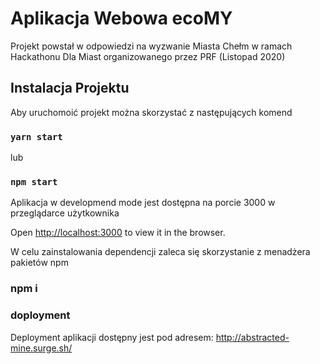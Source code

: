 # Aplikacja Webowa ecoMY

Projekt powstał w odpowiedzi na wyzwanie Miasta Chełm w ramach Hackathonu Dla Miast organizowanego przez PRF (Listopad 2020)

## Instalacja Projektu

Aby uruchomoić projekt można skorzystać z następujących komend

### `yarn start`
lub
### `npm start`

Aplikacja w developmend mode jest  dostępna na porcie 3000 w przeglądarce użytkownika


Open [http://localhost:3000](http://localhost:3000) to view it in the browser.

W celu zainstalowania dependencji zaleca się skorzystanie z menadżera pakietów npm
### npm i

### doployment 

Deployment aplikacji dostępny jest  pod adresem:
http://abstracted-mine.surge.sh/
